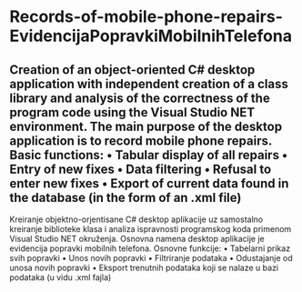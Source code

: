 # Records-of-mobile-phone-repairs-EvidencijaPopravkiMobilnihTelefona
Creation of an object-oriented C# desktop application with independent creation of a class library and analysis of the correctness of the program code using the Visual Studio NET environment.
The main purpose of the desktop application is to record mobile phone repairs.
Basic functions:
• Tabular display of all repairs
• Entry of new fixes
• Data filtering
• Refusal to enter new fixes
• Export of current data found in the database (in the form of an .xml file)
-----------------------------------------------------------------------------------------------------------------------------------------------------------------------------------------------
Kreiranje objektno-orjentisane C# desktop aplikacije uz samostalno kreiranje biblioteke klasa i analiza ispravnosti programskog koda primenom Visual Studio NET okruženja.
Osnovna namena desktop aplikacije je evidencija popravki mobilnih telefona.
Osnovne funkcije:
•	Tabelarni prikaz svih popravki
•	Unos novih popravki
•	Filtriranje podataka
•	Odustajanje od unosa novih popravki
•	Eksport trenutnih podataka koji se nalaze u bazi podataka (u vidu .xml fajla)
